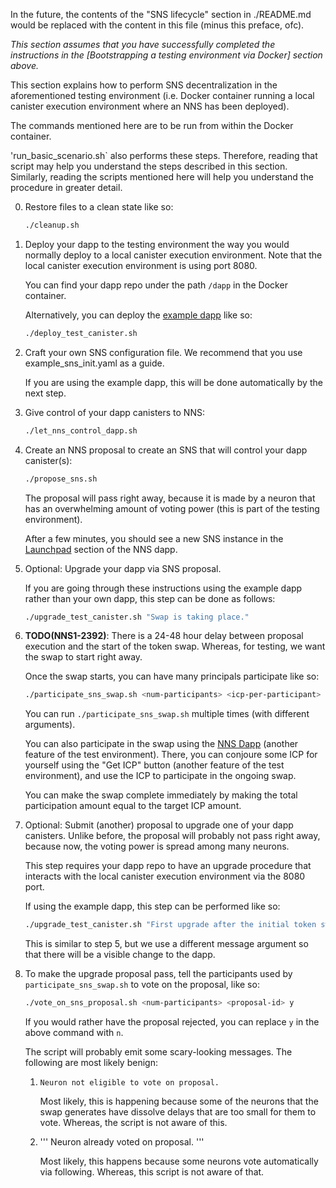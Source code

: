 In the future, the contents of the "SNS lifecycle" section in ./README.md would
be replaced with the content in this file (minus this preface, ofc).

_This section assumes that you have successfully completed the instructions in
the [Bootstrapping a testing environment via Docker] section above._

This section explains how to perform SNS decentralization in the aforementioned
testing environment (i.e. Docker container running a local canister execution
environment where an NNS has been deployed).

The commands mentioned here are to be run from within the Docker container.

'run_basic_scenario.sh` also performs these steps. Therefore, reading that
script may help you understand the steps described in this section. Similarly,
reading the scripts mentioned here will help you understand the procedure in
greater detail.

0. Restore files to a clean state like so:

   ```bash
   ./cleanup.sh
   ```

1. Deploy your dapp to the testing environment the way you would normally deploy
   to a local canister execution environment. Note that the local canister
   execution environment is using port 8080.

   You can find your dapp repo under the path `/dapp` in the Docker
   container.

   Alternatively, you can deploy the [example dapp] like so:

   ```bash
   ./deploy_test_canister.sh
   ```

   [example dapp]: https://github.com/dfinity/sns-testing#test-canister

2. Craft your own SNS configuration file. We recommend that you use
   example_sns_init.yaml as a guide.

   If you are using the example dapp, this will be done automatically by the
   next step.

3. Give control of your dapp canisters to NNS:

   ```bash
   ./let_nns_control_dapp.sh
   ```

4. Create an NNS proposal to create an SNS that will control your dapp
   canister(s):

   ```bash
   ./propose_sns.sh
   ````

   The proposal will pass right away, because it is made by a neuron that has an
   overwhelming amount of voting power (this is part of the testing environment).

   After a few minutes, you should see a new SNS instance in the [Launchpad]
   section of the NNS dapp.

   [Launchpad]: http://qsgjb-riaaa-aaaaa-aaaga-cai.localhost:8080/launchpad

5. Optional: Upgrade your dapp via SNS proposal.

   If you are going through these instructions using the example dapp rather
   than your own dapp, this step can be done as follows:

   ```bash
   ./upgrade_test_canister.sh "Swap is taking place."
   ```

6. **TODO(NNS1-2392)**: There is a 24-48 hour delay between proposal execution
   and the start of the token swap. Whereas, for testing, we want the swap to
   start right away.

   Once the swap starts, you can have many principals participate like so:

   ```bash
   ./participate_sns_swap.sh <num-participants> <icp-per-participant>
   ```

   You can run `./participate_sns_swap.sh` multiple times (with different
   arguments).

   You can also participate in the swap using the [NNS Dapp][nns-dapp]
   (another feature of the test environment). There, you can conjoure some ICP
   for yourself using the "Get ICP" button (another feature of the test
   environment), and use the ICP to participate in the ongoing swap.

   [nns-dapp]: http://qsgjb-riaaa-aaaaa-aaaga-cai.localhost:8080

   You can make the swap complete immediately by making the total participation
   amount equal to the target ICP amount.

7. Optional: Submit (another) proposal to upgrade one of your dapp
   canisters. Unlike before, the proposal will probably not pass right away,
   because now, the voting power is spread among many neurons.

   This step requires your dapp repo to have an upgrade procedure that interacts
   with the local canister execution environment via the 8080 port.

   If using the example dapp, this step can be performed like so:

   ```bash
   ./upgrade_test_canister.sh "First upgrade after the initial token swap."
   ```

   This is similar to step 5, but we use a different message argument so that
   there will be a visible change to the dapp.

8. To make the upgrade proposal pass, tell the participants used by
   `participate_sns_swap.sh` to vote on the proposal, like so:

   ```bash
   ./vote_on_sns_proposal.sh <num-participants> <proposal-id> y
   ```

   If you would rather have the proposal rejected, you can replace `y` in the
   above command with `n`.

   The script will probably emit some scary-looking messages. The following are
   most likely benign:

   1. ```
      Neuron not eligible to vote on proposal.
      ```

      Most likely, this is happening because some of the neurons that the swap
      generates have dissolve delays that are too small for them to vote.
      Whereas, the script is not aware of this.

   2. '''
      Neuron already voted on proposal.
      '''

      Most likely, this happens because some neurons vote automatically via
      following. Whereas, this script is not aware of that.
